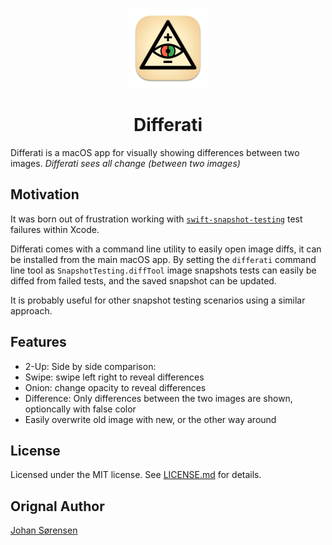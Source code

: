 <p align="center">
  <img src="https://github.com/js/Differati/blob/main/Differati/Assets.xcassets/AppIcon.appiconset/Icon-256.png?raw=true" height="128">
  <h1 align="center">Differati</h1>
</p>

Differati is a macOS app for visually showing differences between two images. _Differati sees all change (between two images)_

## Motivation

It was born out of frustration working with [`swift-snapshot-testing`](https://github.com/pointfreeco/swift-snapshot-testing) test failures within Xcode.

Differati comes with a command line utility to easily open image diffs, it can be installed from the main macOS app. By setting the `differati` command line tool as `SnapshotTesting.diffTool` image snapshots tests can easily be diffed from failed tests, and the saved snapshot can be updated.

It is probably useful for other snapshot testing scenarios using a similar approach.

## Features

- 2-Up: Side by side comparison: 
- Swipe: swipe left right to reveal differences
- Onion: change opacity to reveal differences
- Difference: Only differences between the two images are shown, optioncally with false color
- Easily overwrite old image with new, or the other way around

## License

Licensed under the MIT license. See [LICENSE.md](https://github.com/js/Differati/blob/main/LICENSE.md) for details.

## Orignal Author

[Johan Sørensen](https://github.com/js)
